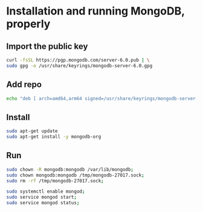 # Installation and running MongoDB, properly

## Import the public key

```bash
curl -fsSL https://pgp.mongodb.com/server-6.0.pub | \
sudo gpg -o /usr/share/keyrings/mongodb-server-6.0.gpg
```
## Add repo

```bash
echo "deb [ arch=amd64,arm64 signed=/usr/share/keyrings/mongodb-server-6.0.gpg ] https://repo.mongodb.org/apt/ubuntu jammy/mongodb-org/6.0 multiverse" | sudo tee /etc/apt/sources.list.d/mongodb-org-6.0.list
```

## Install

```bash
sudo apt-get update
sudo apt-get install -y mongodb-org
```

## Run

```bash
sudo chown -R mongodb:mongodb /var/lib/mongodb;
sudo chown mongodb:mongodb /tmp/mongodb-27017.sock;
sudo rm -rf /tmp/mongodb-27017.sock;

sudo systemctl enable mongod;
sudo service mongod start;
sudo service mongod status;
```
